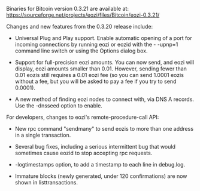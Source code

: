 Binaries for Bitcoin version 0.3.21 are available at:
  https://sourceforge.net/projects/eozi/files/Bitcoin/eozi-0.3.21/

Changes and new features from the 0.3.20 release include:

* Universal Plug and Play support.  Enable automatic opening of a port for incoming connections by running eozi or eozid with the - -upnp=1 command line switch or using the Options dialog box.

* Support for full-precision eozi amounts.  You can now send, and eozi will display, eozi amounts smaller than 0.01.  However, sending fewer than 0.01 eozis still requires a 0.01 eozi fee (so you can send 1.0001 eozis without a fee, but you will be asked to pay a fee if you try to send 0.0001).

* A new method of finding eozi nodes to connect with, via DNS A records. Use the -dnsseed option to enable.

For developers, changes to eozi's remote-procedure-call API:

* New rpc command "sendmany" to send eozis to more than one address in a single transaction.

* Several bug fixes, including a serious intermittent bug that would sometimes cause eozid to stop accepting rpc requests. 

* -logtimestamps option, to add a timestamp to each line in debug.log.

* Immature blocks (newly generated, under 120 confirmations) are now shown in listtransactions.
